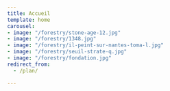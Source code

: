 ```yaml
---
title: Accueil
template: home
carousel:
- image: "/forestry/stone-age-12.jpg"
- image: "/forestry/1348.jpg"
- image: "/forestry/il-peint-sur-nantes-toma-l.jpg"
- image: "/forestry/seuil-strate-q.jpg"
- image: "/forestry/fondation.jpg"
redirect_from:
  - /plan/

---
```

